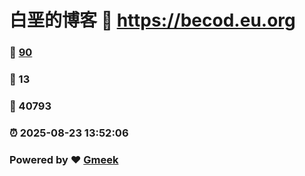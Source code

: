 # 白垩的博客 :link: https://becod.eu.org 
### :page_facing_up: [90](https://becod.eu.org/tag.html) 
### :speech_balloon: 13 
### :hibiscus: 40793 
### :alarm_clock: 2025-08-23 13:52:06 
### Powered by :heart: [Gmeek](https://github.com/Meekdai/Gmeek)
